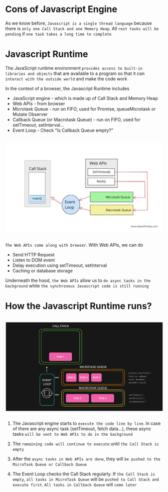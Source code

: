 # Cons of Javascript Engine

As we know before, `Javascript is a single thread language` because there is `only one Call Stack and one Memory Heap`. All `rest tasks will be pending` if `one task takes a long time to complete`

# Javascript Runtime

The JavaScript runtime environment `provides access to built-in libraries and objects` that are available to a program so that it can `interact with the outside world` and make the code work

In the context of a browser, the Javascript Runtime includes

- JavaScript engine - which is made up of Call Stack and Memory Heap
- Web APIs - from browser
- Microtask Queue - run on FIFO, used for Promise, queueMicrotask or Mutate Observer
- Callback Queue (or Macrotask Queue) - run on FIFO, used for setTimeout, setInterval...
- Event Loop - Check "Is Callback Queue empty?"

<br>
<img src="./Assets/javascript-runtime.png" width="500" style="display: block; margin: 0 auto" />
<br>

`The Web APIs come along with browser`. With Web APIs, we can do

- Send HTTP Request
- Listen to DOM event
- Delay execution using setTimeout, setInterval
- Caching or database storage

Underneath the hood, `the Web APIs` allow us to `do async tasks in the background` while `the synchronous Javascript code is still running`

# How the Javascript Runtime runs?

<br>
<img src="./Assets/javascript-runtime-works.gif" width="500" style="display: block; margin: 0 auto" />
<br>

1. The Javascript engine starts to `execute the code line by line`. In case of there are any async task (setTimeout, fetch data...), these async tasks `will be sent to Web APIs to do in the background`

2. The `remaining code will continue to execute` until `the Call Stack is empty`

3. After the `async tasks in Web APIs are done`, they will `be pushed to the MicroTask Queue or Callback Queue`

4. The Event Loop checks the Call Stack regularly. If `the Call Stack is empty`, `all tasks in MicroTask Queue` will be `pushed to Call Stack and execute first`. `All tasks in Callback Queue` will `come later`
